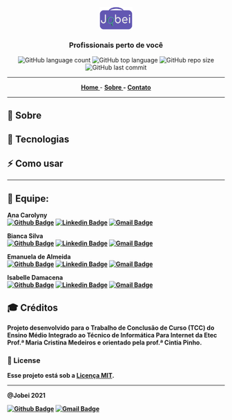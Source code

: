 <p align="center"> <img width="15%" src="./assets/img/icons/logo.png"></img> </p>
<h3 align="center"> Profissionais perto de você </h3>

<p align="center">
    <img alt="GitHub language count" src="https://img.shields.io/github/languages/count/BiancaFSilva/TCC">
    <img alt="GitHub top language" src="https://img.shields.io/github/languages/top/BiancaFSilva/TCC">
    <img alt="GitHub repo size" src="https://img.shields.io/github/repo-size/BiancaFSilva/TCC">
    <img alt="GitHub last commit" src="https://img.shields.io/github/last-commit/BiancaFSilva/TCC">
</p>

---

<p align="center">    
    <a href="https://biancafsilva.github.io/TCC-Jobei"> <b> Home </b> </a> - 
    <a href="https://biancafsilva.github.io/TCC-Jobei/#"> <b> <b> Sobre </b> </a> - 
    <a href="https://biancafsilva.github.io/TCC-Jobei/#"> <b> Contato </b> </a>
</p>

---
## :bookmark: Sobre

## :rocket: Tecnologias 

## :zap: Como usar 

---

## :busts_in_silhouette: Equipe:
  <b> Ana Carolyny </b>  
    [![Github Badge](https://img.shields.io/badge/-Github-black?style=flat-square&logo=Github&logoColor=white&link=https://github.com/AnaThomazini55)](https://github.com/AnaThomazini55)
    [![Linkedin Badge](https://img.shields.io/badge/-LinkedIn-blue?style=flat-square&logo=Linkedin&logoColor=white&link=https://www.linkedin.com/in/----)](https://www.linkedin.com/in/----)
    [![Gmail Badge](https://img.shields.io/badge/-Gmail-c14438?style=flat-square&logo=Gmail&logoColor=white&link=mailto:carolyny.ana04@gmail.com)](mailto:carolyny.ana04@gmail.com)
  
  <b> Bianca Silva </b>  
    [![Github Badge](https://img.shields.io/badge/-Github-black?style=flat-square&logo=Github&logoColor=white&link=https://github.com/BiancaFSilva)](https://github.com/BiancaFSilva)
    [![Linkedin Badge](https://img.shields.io/badge/-LinkedIn-blue?style=flat-square&logo=Linkedin&logoColor=white&link=https://www.linkedin.com/in/biancafsilva/)](https://www.linkedin.com/in/biancafsilva/)
    [![Gmail Badge](https://img.shields.io/badge/-Gmail-c14438?style=flat-square&logo=Gmail&logoColor=white&link=mailto:biancaflorianodasilv@gmail.com)](mailto:biancaflorianodasilva@gmail.com)
   
  <b> Emanuela de Almeida </b>   
    [![Github Badge](https://img.shields.io/badge/-Github-black?style=flat-square&logo=Github&logoColor=white&link=https://github.com/Manu0121)](https://github.com/Manu0121)
    [![Linkedin Badge](https://img.shields.io/badge/-LinkedIn-blue?style=flat-square&logo=Linkedin&logoColor=white&link=https://www.linkedin.com/in/emanuela-de-almeida-silva-9920581a4/)](https://www.linkedin.com/in/emanuela-de-almeida-silva-9920581a4/)
    [![Gmail Badge](https://img.shields.io/badge/-Gmail-c14438?style=flat-square&logo=Gmail&logoColor=white&link=mailto:manudealsilva@gmail.com)](mailto:manudealsilva@gmail.com)
    
  <b> Isabelle Damacena </b>   
    [![Github Badge](https://img.shields.io/badge/-Github-black?style=flat-square&logo=Github&logoColor=white&link=https://github.com/IsabelleDamacena)](https://github.com/IsabelleDamacena)
    [![Linkedin Badge](https://img.shields.io/badge/-LinkedIn-blue?style=flat-square&logo=Linkedin&logoColor=white&link=   )](https://www.linkedin.com/in/  )
    [![Gmail Badge](https://img.shields.io/badge/-Gmail-c14438?style=flat-square&logo=Gmail&logoColor=white&link=mailto:damacenaisabelle@gmail.com)](mailto:damacenaisabelle@gmail.com)
  
## :mortar_board: Créditos
Projeto desenvolvido para o Trabalho de Conclusão de Curso (TCC) do Ensino Médio Integrado ao Técnico de Informática Para Internet da Etec Prof.ª Maria Cristina Medeiros e orientado pela prof.ª Cintia Pinho.

### :memo: License
Esse projeto está sob a [Licença MIT](LICENSE).

---
@Jobei 2021

[![Github Badge](https://img.shields.io/badge/-Github-black?style=flat-square&logo=Github&logoColor=white&link=https://github.com/ProjetoJobei)](https://github.com/ProjetoJobei)
[![Gmail Badge](https://img.shields.io/badge/-Gmail-c14438?style=flat-square&logo=Gmail&logoColor=white&link=mailto:equipe.jobei@gmail.com)](mailto:equipe.jobei@gmail.com)
